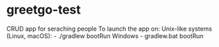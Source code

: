 # greetgo-test
CRUD app for seraching people
To launch the app on:
   Unix-like systems (Linux, macOS):
    - ./gradlew bootRun
   Windows
     - gradlew.bat bootRun

   

